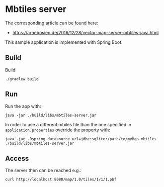 # Mbtiles server

The corresponding article can be found here:

* https://arnebosien.de/2016/12/28/vector-map-server-mbtiles-java.html

This sample application is implemented with Spring Boot. 

## Build
Build

    ./gradlew build

## Run
Run the app with:
    
    java -jar ./build/libs/mbtiles-server.jar

In order to use a different mbiles file than the one specified in `application.properties` override the property with:

    java -jar -Dspring.datasource.url=jdbc:sqlite:/path/to/myMap.mbtiles ./build/libs/mbtiles-server.jar

## Access
The server then can be reached e.g.:

    curl http://localhost:8080/map/1.0/tiles/1/1/1.pbf
